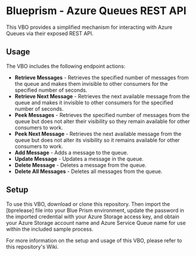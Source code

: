 # Blueprism - Azure Queues REST API
This VBO provides a simplified mechanism for interacting with Azure Queues via their exposed REST API. 

## Usage
The VBO includes the following endpoint actions:

* **Retrieve Messages** - Retrieves the specified number of messages from the queue and makes them invisible to other consumers for the specified number of seconds.
* **Retrieve Next Message** - Retrieves the next available message from the queue and makes it invisible to other consumers for the specified number of seconds.
* **Peek Messages** - Retrieves the specified number of messages from the queue but does not alter their visibility so they remain available for other consumers to work.
* **Peek Next Message** - Retrieves the next available message from the queue but does not alter its visibility so it remains available for other consumers to work.
* **Add Message** - Adds a message to the queue.
* **Update Message** - Updates a message in the queue.
* **Delete Message** - Deletes a message from the queue.
* **Delete All Messages** - Deletes all messages from the queue.

## Setup
To use this VBO, download or clone this repository. Then import the [bprelease] file into your Blue Prism environment, update the password in the imported credential with your Azure Storage access key, and obtain your Azure Storage account name and Azure Service Queue name for use within the included sample process.

For more information on the setup and usage of this VBO, please refer to this repository's Wiki.
